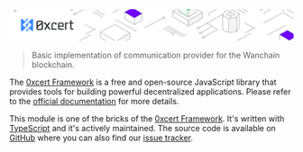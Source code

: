 <img src="https://github.com/0xcert/framework/raw/master/assets/cover-sub.png" />

> Basic implementation of communication provider for the Wanchain blockchain.

The [0xcert Framework](https://docs.0xcert.org) is a free and open-source JavaScript library that provides tools for building powerful decentralized applications. Please refer to the [official documentation](https://docs.0xcert.org) for more details.

This module is one of the bricks of the [0xcert Framework](https://docs.0xcert.org). It's written with [TypeScript](https://www.typescriptlang.org) and it's actively maintained. The source code is available on [GitHub](https://github.com/0xcert/framework) where you can also find our [issue tracker](https://github.com/0xcert/framework/issues).
